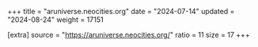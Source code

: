 +++
title = "aruniverse.neocities.org"
date = "2024-07-14"
updated = "2024-08-24"
weight = 17151

[extra]
source = "https://aruniverse.neocities.org/"
ratio = 11
size = 17
+++
